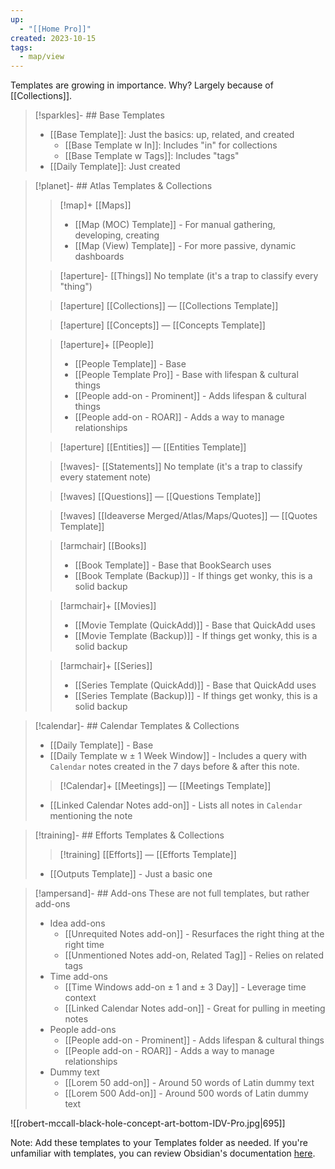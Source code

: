 ```yaml
---
up:
  - "[[Home Pro]]"
created: 2023-10-15
tags:
  - map/view
---
```

Templates are growing in importance. Why? Largely because of [[Collections]]. 

> [!sparkles]- ## Base Templates
> 
> - [[Base Template]]: Just the basics: up, related, and created
> 	- [[Base Template w In]]: Includes "in" for collections
> 	- [[Base Template w Tags]]: Includes "tags"
> - [[Daily Template]]: Just created

> [!planet]- ## Atlas Templates & Collections
> 
> > [!map]+ [[Maps]]
> > - [[Map (MOC) Template]] - For manual gathering, developing, creating
> > - [[Map (View) Template]] - For more passive, dynamic dashboards
> 
> > [!aperture]- [[Things]]
> > No template (it's a trap to classify every "thing")
> 
> > [!aperture] [[Collections]] — [[Collections Template]]
> 
> > [!aperture] [[Concepts]] — [[Concepts Template]]
> 
> > [!aperture]+ [[People]] 
> > - [[People Template]] - Base
> > - [[People Template Pro]] - Base with lifespan & cultural things
> > - [[People add-on - Prominent]] - Adds lifespan & cultural things
> > - [[People add-on - ROAR]] - Adds a way to manage relationships
> 
> > [!aperture] [[Entities]] — [[Entities Template]]
> 
> > [!waves]- [[Statements]]
> > No template (it's a trap to classify every statement note)
> 
> > [!waves] [[Questions]] — [[Questions Template]]
> 
> > [!waves] [[Ideaverse Merged/Atlas/Maps/Quotes]] — [[Quotes Template]]
> 
> > [!armchair] [[Books]]
> > - [[Book Template]] - Base that BookSearch uses
> > - [[Book Template (Backup)]] - If things get wonky, this is a solid backup
> 
> > [!armchair]+ [[Movies]]
> > - [[Movie Template (QuickAdd)]] - Base that QuickAdd uses
> > - [[Movie Template (Backup)]] - If things get wonky, this is a solid backup
> 
> > [!armchair]+ [[Series]]
> > - [[Series Template (QuickAdd)]] - Base that QuickAdd uses
> > - [[Series Template (Backup)]] - If things get wonky, this is a solid backup

> [!calendar]- ## Calendar Templates & Collections
> - [[Daily Template]] - Base
> - [[Daily Template w ± 1 Week Window]] - Includes a query with `Calendar` notes created in the 7 days before & after this note.
> 
> > [!Calendar]+ [[Meetings]] — [[Meetings Template]]
> 
> - [[Linked Calendar Notes add-on]] - Lists all notes in `Calendar` mentioning the note

> [!training]- ## Efforts Templates & Collections
> 
> > [!training] [[Efforts]] — [[Efforts Template]]
> 
> - [[Outputs Template]] - Just a basic one

> [!ampersand]- ## Add-ons
> These are not full templates, but rather add-ons
> 
> - Idea add-ons
> 	- [[Unrequited Notes add-on]] - Resurfaces the right thing at the right time
> 	- [[Unmentioned Notes add-on, Related Tag]] - Relies on related tags
> - Time add-ons
> 	- [[Time Windows add-on ± 1 and ± 3 Day]] - Leverage time context
> 	- [[Linked Calendar Notes add-on]] - Great for pulling in meeting notes
> - People add-ons
> 	- [[People add-on - Prominent]] - Adds lifespan & cultural things
> 	- [[People add-on - ROAR]] - Adds a way to manage relationships
> - Dummy text
> 	- [[Lorem 50 add-on]] - Around 50 words of Latin dummy text
> 	- [[Lorem 500 Add-on]] - Around 500 words of Latin dummy text

![[robert-mccall-black-hole-concept-art-bottom-IDV-Pro.jpg|695]]

Note: Add these templates to your Templates folder as needed. If you're unfamiliar with templates, you can review Obsidian's documentation [here](https://help.obsidian.md/Plugins/Templates).







